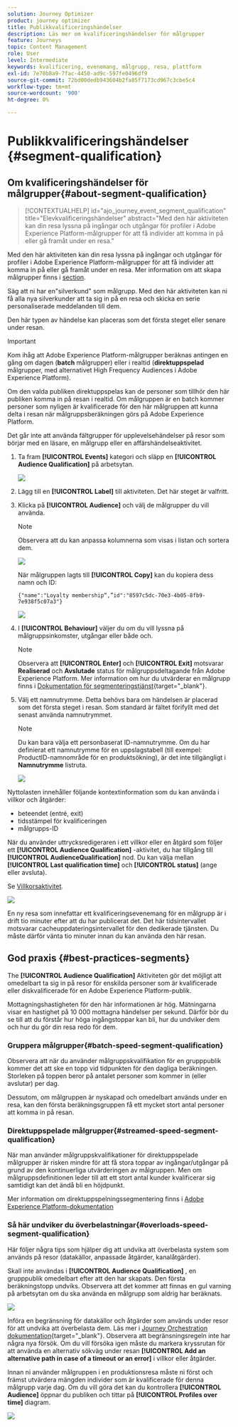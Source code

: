 ```yaml
---
solution: Journey Optimizer
product: journey optimizer
title: Publikkvalificeringshändelser
description: Läs mer om kvalificeringshändelser för målgrupper
feature: Journeys
topic: Content Management
role: User
level: Intermediate
keywords: kvalificering, evenemang, målgrupp, resa, plattform
exl-id: 7e70b8a9-7fac-4450-ad9c-597fe0496df9
source-git-commit: 72bd00dedb943604b2fa85f7173cd967c3cbe5c4
workflow-type: tm+mt
source-wordcount: '900'
ht-degree: 0%

---
```


# Publikkvalificeringshändelser {#segment-qualification}

## Om kvalificeringshändelser för målgrupper{#about-segment-qualification}

>[!CONTEXTUALHELP]
>id="ajo_journey_event_segment_qualification"
>title="Elevkvalificeringshändelser"
>abstract="Med den här aktiviteten kan din resa lyssna på ingångar och utgångar för profiler i Adobe Experience Platform-målgrupper för att få individer att komma in på eller gå framåt under en resa."

Med den här aktiviteten kan din resa lyssna på ingångar och utgångar för profiler i Adobe Experience Platform-målgrupper för att få individer att komma in på eller gå framåt under en resa. Mer information om att skapa målgrupper finns i [section](../audience/about-audiences.md).

Säg att ni har en&quot;silverkund&quot; som målgrupp. Med den här aktiviteten kan ni få alla nya silverkunder att ta sig in på en resa och skicka en serie personaliserade meddelanden till dem.

Den här typen av händelse kan placeras som det första steget eller senare under resan.

>[!IMPORTANT]
>
>Kom ihåg att Adobe Experience Platform-målgrupper beräknas antingen en gång om dagen (**batch** målgrupper) eller i realtid (**direktuppspelad** målgrupper, med alternativet High Frequency Audiences i Adobe Experience Platform).
>
>Om den valda publiken direktuppspelas kan de personer som tillhör den här publiken komma in på resan i realtid. Om målgruppen är en batch kommer personer som nyligen är kvalificerade för den här målgruppen att kunna delta i resan när målgruppsberäkningen görs på Adobe Experience Platform.
>
>Det går inte att använda fältgrupper för upplevelsehändelser på resor som börjar med en läsare, en målgrupp eller en affärshändelseaktivitet.


1. Ta fram **[!UICONTROL Events]** kategori och släpp en **[!UICONTROL Audience Qualification]** på arbetsytan.

   ![](assets/segment5.png)

1. Lägg till en **[!UICONTROL Label]** till aktiviteten. Det här steget är valfritt.

1. Klicka på **[!UICONTROL Audience]** och välj de målgrupper du vill använda.

   >[!NOTE]
   >
   >Observera att du kan anpassa kolumnerna som visas i listan och sortera dem.

   ![](assets/segment6.png)

   När målgruppen lagts till **[!UICONTROL Copy]** kan du kopiera dess namn och ID:

   `{"name":"Loyalty membership“,”id":"8597c5dc-70e3-4b05-8fb9-7e938f5c07a3"}`

   ![](assets/segment-copy.png)

1. I **[!UICONTROL Behaviour]** väljer du om du vill lyssna på målgruppsinkomster, utgångar eller både och.

   >[!NOTE]
   >
   >Observera att **[!UICONTROL Enter]** och **[!UICONTROL Exit]** motsvarar **Realiserad** och **Avslutade** status för målgruppsdeltagande från Adobe Experience Platform. Mer information om hur du utvärderar en målgrupp finns i [Dokumentation för segmenteringstjänst](https://experienceleague.adobe.com/docs/experience-platform/segmentation/tutorials/evaluate-a-segment.html#interpret-segment-results){target="_blank"}.

1. Välj ett namnutrymme. Detta behövs bara om händelsen är placerad som det första steget i resan. Som standard är fältet förifyllt med det senast använda namnutrymmet.

   >[!NOTE]
   >
   >Du kan bara välja ett personbaserat ID-namnutrymme. Om du har definierat ett namnutrymme för en uppslagstabell (till exempel: ProductID-namnområde för en produktsökning), är det inte tillgängligt i **Namnutrymme** listruta.

   ![](assets/segment7.png)

Nyttolasten innehåller följande kontextinformation som du kan använda i villkor och åtgärder:

* beteendet (entré, exit)
* tidsstämpel för kvalificeringen
* målgrupps-ID

När du använder uttrycksredigeraren i ett villkor eller en åtgärd som följer ett **[!UICONTROL Audience Qualification]** -aktivitet, du har tillgång till **[!UICONTROL AudienceQualification]** nod. Du kan välja mellan **[!UICONTROL Last qualification time]** och **[!UICONTROL status]** (ange eller avsluta).

Se [Villkorsaktivitet](../building-journeys/condition-activity.md#about_condition).

![](assets/segment8.png)

En ny resa som innefattar ett kvalificeringsevenemang för en målgrupp är i drift tio minuter efter att du har publicerat det. Det här tidsintervallet motsvarar cacheuppdateringsintervallet för den dedikerade tjänsten. Du måste därför vänta tio minuter innan du kan använda den här resan.

## God praxis {#best-practices-segments}

The **[!UICONTROL Audience Qualification]** Aktiviteten gör det möjligt att omedelbart ta sig in på resor för enskilda personer som är kvalificerade eller diskvalificerade för en Adobe Experience Platform-publik.

Mottagningshastigheten för den här informationen är hög. Mätningarna visar en hastighet på 10 000 mottagna händelser per sekund. Därför bör du se till att du förstår hur höga ingångstoppar kan bli, hur du undviker dem och hur du gör din resa redo för dem.

### Gruppera målgrupper{#batch-speed-segment-qualification}

Observera att när du använder målgruppskvalifikation för en grupppublik kommer det att ske en topp vid tidpunkten för den dagliga beräkningen. Storleken på toppen beror på antalet personer som kommer in (eller avslutar) per dag.

Dessutom, om målgruppen är nyskapad och omedelbart används under en resa, kan den första beräkningsgruppen få ett mycket stort antal personer att komma in på resan.

### Direktuppspelade målgrupper{#streamed-speed-segment-qualification}

När man använder målgruppskvalifikationer för direktuppspelade målgrupper är risken mindre för att få stora toppar av ingångar/utgångar på grund av den kontinuerliga utvärderingen av målgruppen. Men om målgruppsdefinitionen leder till att ett stort antal kunder kvalificerar sig samtidigt kan det ändå bli en höjdpunkt.

Mer information om direktuppspelningssegmentering finns i [Adobe Experience Platform-dokumentation](https://experienceleague.adobe.com/docs/experience-platform/segmentation/api/streaming-segmentation.html#api)

### Så här undviker du överbelastningar{#overloads-speed-segment-qualification}

Här följer några tips som hjälper dig att undvika att överbelasta system som används på resor (datakällor, anpassade åtgärder, kanalåtgärder).

Skall inte användas i **[!UICONTROL Audience Qualification]** , en grupppublik omedelbart efter att den har skapats. Den första beräkningstopp undviks. Observera att det kommer att finnas en gul varning på arbetsytan om du ska använda en målgrupp som aldrig har beräknats.

![](assets/segment-error.png)

Införa en begränsning för datakällor och åtgärder som används under resor för att undvika att överbelasta dem. Läs mer i [Journey Orchestration dokumentation](https://experienceleague.adobe.com/docs/journeys/using/working-with-apis/capping.html){target="_blank"}. Observera att begränsningsregeln inte har några nya försök. Om du vill försöka igen måste du markera kryssrutan för att använda en alternativ sökväg under resan **[!UICONTROL Add an alternative path in case of a timeout or an error]** i villkor eller åtgärder.

Innan ni använder målgruppen i en produktionsresa måste ni först och främst utvärdera mängden individer som är kvalificerade för denna målgrupp varje dag. Om du vill göra det kan du kontrollera **[!UICONTROL Audience]** öppnar du publiken och tittar på **[!UICONTROL Profiles over time]** diagram.

![](assets/segment-overload.png)
